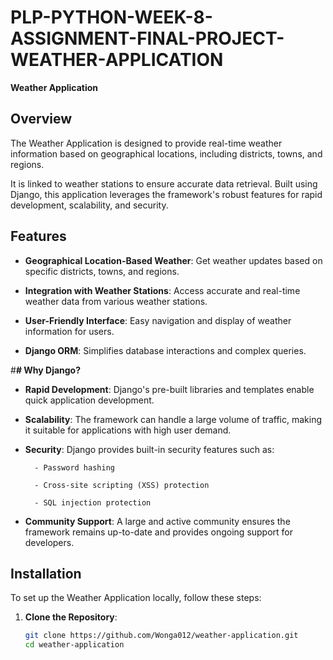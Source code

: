 # PLP-PYTHON-WEEK-8-ASSIGNMENT-FINAL-PROJECT-WEATHER-APPLICATION

**Weather Application**

## Overview

The Weather Application is designed to provide real-time weather information based on geographical locations, including districts, towns, and regions. 

It is linked to weather stations to ensure accurate data retrieval. Built using Django, this application leverages the framework's robust features for rapid development, scalability, and security.

## Features

- **Geographical Location-Based Weather**: Get weather updates based on specific districts, towns, and regions.
  
- **Integration with Weather Stations**: Access accurate and real-time weather data from various weather stations.
  
- **User-Friendly Interface**: Easy navigation and display of weather information for users.
  
- **Django ORM**: Simplifies database interactions and complex queries.

#**# Why Django?**

- **Rapid Development**: Django's pre-built libraries and templates enable quick application development.
  
- **Scalability**: The framework can handle a large volume of traffic, making it suitable for applications with high user demand.
  
- **Security**: Django provides built-in security features such as:
  
        - Password hashing
  
        - Cross-site scripting (XSS) protection
  
        - SQL injection protection
  
- **Community Support**: A large and active community ensures the framework remains up-to-date and provides ongoing support for developers.

## Installation

To set up the Weather Application locally, follow these steps:

1. **Clone the Repository**:
   ```bash
   git clone https://github.com/Wonga012/weather-application.git
   cd weather-application

